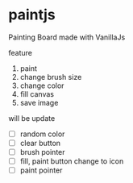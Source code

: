 # paintjs
Painting Board made with VanillaJs

feature
1. paint
2. change brush size
3. change color
4. fill canvas
5. save image


will be update

- [ ] random color
- [ ] clear button
- [ ] brush pointer
- [ ] fill, paint button change to icon
- [ ] paint pointer
